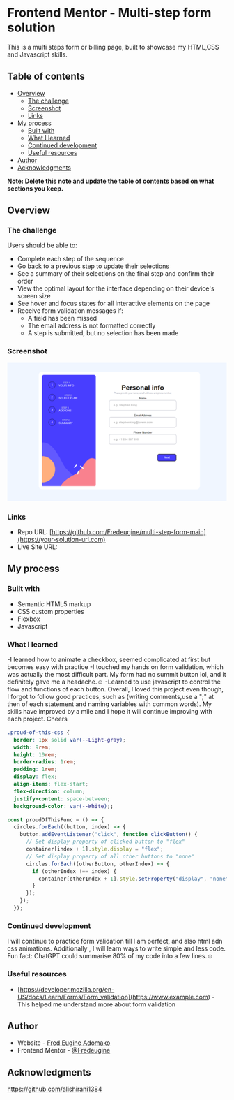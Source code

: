 # Frontend Mentor - Multi-step form solution

This is a multi steps form or billing page, built to showcase my HTML,CSS and Javascript skills.

## Table of contents

- [Overview](#overview)
  - [The challenge](#the-challenge)
  - [Screenshot](#screenshot)
  - [Links](#links)
- [My process](#my-process)
  - [Built with](#built-with)
  - [What I learned](#what-i-learned)
  - [Continued development](#continued-development)
  - [Useful resources](#useful-resources)
- [Author](#author)
- [Acknowledgments](#acknowledgments)

**Note: Delete this note and update the table of contents based on what sections you keep.**

## Overview

### The challenge

Users should be able to:

- Complete each step of the sequence
- Go back to a previous step to update their selections
- See a summary of their selections on the final step and confirm their order
- View the optimal layout for the interface depending on their device's screen size
- See hover and focus states for all interactive elements on the page
- Receive form validation messages if:
  - A field has been missed
  - The email address is not formatted correctly
  - A step is submitted, but no selection has been made

### Screenshot

![img_2.png](img_2.png)


### Links

- Repo URL: [https://github.com/Fredeugine/multi-step-form-main](https://your-solution-url.com)
- Live Site URL: [](https://your-live-site-url.com)

## My process

### Built with

- Semantic HTML5 markup
- CSS custom properties
- Flexbox
- Javascript

### What I learned
-I learned how to animate a checkbox, seemed complicated at first but becomes easy with practice
-I touched my hands on form validation, which was actually the most difficult part. My form had no summit button lol,
and it definitely gave me a headache.☺
-Learned to use javascript to control the flow and functions of each button. 
Overall, I loved this project even though, I forgot to follow good practices, such as (writing comments,use a ";" at then of each statement and naming variables with common words).
My skills have improved by a mile and I hope it will continue improving with each project. Cheers


```css
.proud-of-this-css {
  border: 1px solid var(--Light-gray);
  width: 9rem;
  height: 10rem;
  border-radius: 1rem;
  padding: 1rem;
  display: flex;
  align-items: flex-start;
  flex-direction: column;
  justify-content: space-between;
  background-color: var(--White);;
```
```js
const proudOfThisFunc = () => {
  circles.forEach((button, index) => {
    button.addEventListener("click", function clickButton() {
      // Set display property of clicked button to "flex"
      container[index + 1].style.display = "flex";
      // Set display property of all other buttons to "none"
      circles.forEach((otherButton, otherIndex) => {
        if (otherIndex !== index) {
          container[otherIndex + 1].style.setProperty("display", "none");
        }
      });
    });
  });
```


### Continued development

I will continue to practice form validation till I am perfect, and also
html adn css animations. Additionally , I will learn ways to write simple and less code. Fun fact: ChatGPT could summarise 80% of my code into a few lines.☺

### Useful resources

- [https://developer.mozilla.org/en-US/docs/Learn/Forms/Form_validation](https://www.example.com) - This helped me understand more about form validation

## Author

- Website - [Fred Eugine Adomako](https://www.your-site.com)
- Frontend Mentor - [@Fredeugine](https://www.frontendmentor.io/profile/yourusername)

## Acknowledgments
https://github.com/alishirani1384
